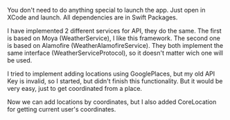 You don't need to do anything special to launch the app. Just open in XCode and launch. All dependencies are in Swift Packages.

I have implemented 2 different services for API, they do the same. The first is based on Moya (WeatherService), I like this framework. The second one is based on Alamofire (WeatherAlamofireService). They both implement the same interface (WeatherServiceProtocol), so it doesn't matter wich one will be used.

I tried to implement adding locations using GooglePlaces, but my old API Key is invalid, so I started, but didn't finish this functionality. But it would be very easy, just to get coordinated from a place.

Now we can add locations by coordinates, but I also added CoreLocation for getting current user's coordinates.
